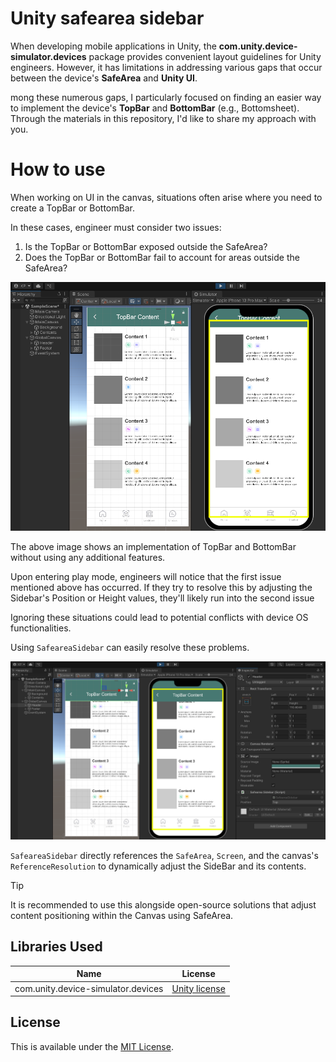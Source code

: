 # Unity safearea sidebar

When developing mobile applications in Unity, the **com.unity.device-simulator.devices** package provides convenient layout guidelines for Unity engineers. However, it has limitations in addressing various gaps that occur between the device's **SafeArea** and **Unity UI**.

mong these numerous gaps, I particularly focused on finding an easier way to implement the device's **TopBar** and **BottomBar** (e.g., Bottomsheet). Through the materials in this repository, I'd like to share my approach with you.

# How to use

When working on UI in the canvas, situations often arise where you need to create a TopBar or BottomBar. 

In these cases, engineer must consider two issues:

1. Is the TopBar or BottomBar exposed outside the SafeArea?
2. Does the TopBar or BottomBar fail to account for areas outside the SafeArea?

![how_to_use_01](./Image/how_to_use_01.png)

The above image shows an implementation of TopBar and BottomBar without using any additional features.

Upon entering play mode, engineers will notice that the first issue mentioned above has occurred. If they try to resolve this by adjusting the Sidebar's Position or Height values, they'll likely run into the second issue

Ignoring these situations could lead to potential conflicts with device OS functionalities. 

Using `SafeareaSidebar` can easily resolve these problems.

![how_to_use_01](./Image/how_to_use_02.png)

`SafeareaSidebar` directly references the `SafeArea`, `Screen`, and the canvas's `ReferenceResolution` to dynamically adjust the SideBar and its contents.

> [!TIP]
> It is recommended to use this alongside open-source solutions that adjust content positioning within the Canvas using SafeArea.

## Libraries Used

| Name                               | License                                                                      |
|------------------------------------|------------------------------------------------------------------------------|
| com.unity.device-simulator.devices | [Unity license](https://unity.com/kr/legal/licenses/unity-companion-license) |

## License

This is available under the [MIT License](https://github.com/Kunnymann/safearea-sidebar/blob/main/LICENSE).
